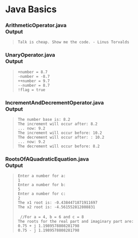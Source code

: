 # __Java Basics__

### __ArithmeticOperator.java__ <br/> Output
> ``` Talk is cheap. Show me the code. - Linus Torvalds ```

### __UnaryOperator.java__ <br/> Output
> ``` +number = 8.7 ``` <br/>
> ``` -number = -8.7 ``` <br/>
> ``` ++number = 9.7 ``` <br/>
> ``` --number = 8.7 ``` <br/>
> ``` !flag = true ```

### __IncrementAndDecrementOperator.java__ <br/> Output
> ``` The number base is: 8.2 ``` <br/>
> ``` The increment will occur after: 8.2 ``` <br/>
> ``` ... now: 9.2 ``` <br/>
> ``` The increment will occur before: 10.2 ``` <br/>
> ``` The decrement will occur after: : 10.2 ``` <br/>
> ``` ... now: 9.2 ``` <br/>
> ``` The decrement will occur before: 8.2 ```

### __RootsOfAQuadraticEquation.java__ <br/> Output
> ``` Enter a number for a: ``` <br/>
> ``` 1 ``` <br/>
> ``` Enter a number for b: ``` <br/>
> ``` 5 ``` <br/>
> ``` Enter a number for c: ``` <br/>
> ``` 2 ``` <br/>
> ``` The x1 root is: -0.4384471871911697 ``` <br/>
> ``` The x2 root is: -4.561552812808831 ``` <br/><br/>
> ``` //For a = 4, b = 6 and c = 8``` <br/>
> ``` The roots for the real part and imaginary part are: ``` <br/>
> ``` 0.75 + j 1.1989578808281798 ``` <br/>
> ``` 0.75 - j 1.1989578808281798 ``` <br/>